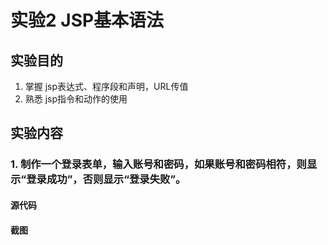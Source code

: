 # 实验2 JSP基本语法

## 实验目的

1. 掌握 jsp表达式、程序段和声明，URL传值
2. 熟悉 jsp指令和动作的使用



## 实验内容

### 1. 制作一个登录表单，输入账号和密码，如果账号和密码相符，则显示“登录成功”，否则显示“登录失败”。

#### 源代码



#### 截图

